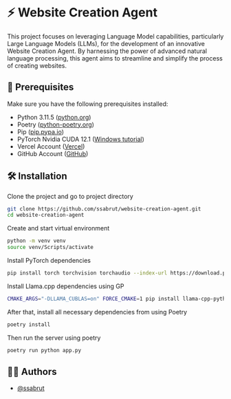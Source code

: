 # ⚡️ Website Creation Agent

This project focuses on leveraging Language Model capabilities, particularly Large Language Models (LLMs), for the development of an innovative Website Creation Agent. By harnessing the power of advanced natural language processing, this agent aims to streamline and simplify the process of creating websites.

## 🚀 Prerequisites

Make sure you have the following prerequisites installed:

- Python 3.11.5 ([python.org](https://www.python.org/downloads/))
- Poetry ([python-poetry.org](https://python-poetry.org/docs/))
- Pip ([pip.pypa.io](https://pip.pypa.io/en/stable/installation/))
- PyTorch Nvidia CUDA 12.1 ([Windows tutorial](https://www.youtube.com/watch?v=Kp6c5v9iL84))
- Vercel Account ([Vercel](https://vercel.com/))
- GitHub Account ([GitHub](https://github.com/))

## 🛠 Installation

Clone the project and go to project directory

```bash
git clone https://github.com/ssabrut/website-creation-agent.git
cd website-creation-agent
```

Create and start virtual environment

```bash
python -m venv venv
source venv/Scripts/activate
```

Install PyTorch dependencies
```bash
pip install torch torchvision torchaudio --index-url https://download.pytorch.org/whl/cu121
```

Install Llama.cpp dependencies using GP
```bash
CMAKE_ARGS="-DLLAMA_CUBLAS=on" FORCE_CMAKE=1 pip install llama-cpp-python
```

After that, install all necessary dependencies from using Poetry
```bash
poetry install
```

Then run the server using poetry
```bash
poetry run python app.py
```

## 👩‍💻 Authors

- [@ssabrut](https://github.com/ssabrut)


